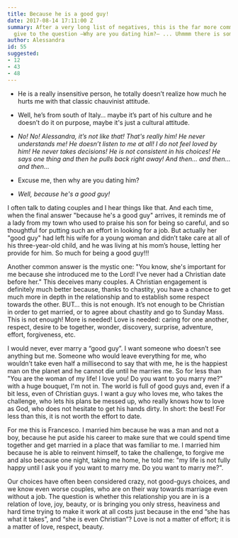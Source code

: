 ```yaml
---
title: Because he is a good guy!
date: 2017-08-14 17:11:00 Z
summary: After a very long list of negatives, this is the far more common answer girls
  give to the question —Why are you dating him?— ... Uhmmm there is something wrong.
author: Alessandra
id: 55
suggested:
- 12
- 43
- 48
---
```


+ He is a really insensitive person, he totally doesn’t realize how much he hurts me with that classic chauvinist attitude.
+ Well, he’s from south of Italy… maybe it’s part of his culture and he doesn’t do it on purpose, maybe it's just a cultural attitude.

+ *No! No! Alessandra, it’s not like that! That's really him! He never understands me! He doesn’t listen to me at all! I do not feel loved by him! He never takes decisions! He is not consistent in his choices! He says one thing and then he pulls back right away! And then... and then... and then...*

+ Excuse me, then why are you dating him?

+ *Well, because he's a good guy!*

I often talk to dating couples and I hear things like that. And each time, when the final answer "because he's a good guy" arrives, it reminds me of a lady from my town who used to praise his son for being so careful, and so thoughtful for putting such an effort in looking for a job. But actually her "good guy" had left his wife for a young woman and didn’t take care at all of his three-year-old child, and he was living at his mom’s house, letting her provide for him. So much for being a good guy!!!

Another common answer is the mystic one: "You know, she's important for me because she introduced me to the Lord! I've never had a Christian date before her." This deceives many couples. A Christian engagement is definitely much better because, thanks to chastity, you have a chance to get much more in depth in the relationship and to establish some respect towards the other. BUT… this is not enough. It’s not enough to be Christian in order to get married, or to agree about chastity and go to Sunday Mass. This is not enough! More is needed! Love is needed: caring for one another, respect, desire to be together, wonder, discovery, surprise, adventure, effort, forgiveness, etc.

I would never, ever marry a “good guy”. I want someone who doesn’t see anything but me. Someone who would leave everything for me, who wouldn’t take even half a millisecond to say that with me, he is the happiest man on the planet and he cannot die until he marries me. So for less than "You are the woman of my life! I love you! Do you want to you marry me?" with a huge bouquet, I'm not in. The world is full of good guys and, even if a bit less, even of Christian guys. I want a guy who loves me, who takes the challenge, who lets his plans be messed up, who really knows how to love as God, who does not hesitate to get his hands dirty. In short: the best! For less than this, it is not worth the effort to date.

For me this is Francesco. I married him because he was a man and not a boy, because he put aside his career to make sure that we could spend time together and get married in a place that was familiar to me. I married him because he is able to reinvent himself, to take the challenge, to forgive me and also because one night, taking me home, he told me: "my life is not fully happy until I ask you if you want to marry me. Do you want to marry me?".

Our choices have often been considered crazy, not good-guys choices, and we know even worse couples, who are on their way towards marriage even without a job. The question is whether this relationship you are in is a relation of love, joy, beauty, or is bringing you only stress, heaviness and hard time trying to make it work at all costs just because in the end “she has what it takes”, and “she is even Christian”? Love is not a matter of effort; it is a matter of love, respect, beauty.